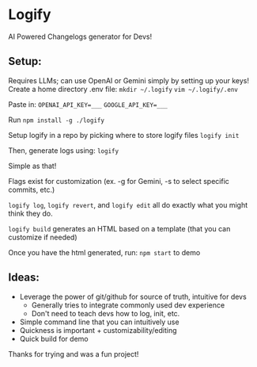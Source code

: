 # Logify
AI Powered Changelogs generator for Devs!


## Setup:
Requires LLMs; can use OpenAI or Gemini simply by setting up your keys!
Create a home directory .env file:
`mkdir ~/.logify`
`vim ~/.logify/.env`

Paste in:
`OPENAI_API_KEY=___`
`GOOGLE_API_KEY=___`

Run
`npm install -g ./logify`

Setup logify in a repo by picking where to store logify files
`logify init`

Then, generate logs using:
`logify`

Simple as that! 

Flags exist for customization (ex. -g for Gemini, -s to select specific commits, etc.)

`logify log`, `logify revert`, and `logify edit` all do exactly what you might think they do.

`logify build` generates an HTML based on a template (that you can customize if needed)

Once you have the html generated, run:
`npm start` to demo


## Ideas:
- Leverage the power of git/github for source of truth, intuitive for devs
    - Generally tries to integrate commonly used dev experience
    - Don't need to teach devs how to log, init, etc.
- Simple command line that you can intuitively use
- Quickness is important + customizability/editing
- Quick build for demo


Thanks for trying and was a fun project!

